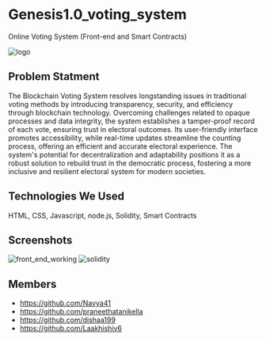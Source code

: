 # Genesis1.0_voting_system
 Online Voting System (Front-end and Smart Contracts)

 ![logo](https://github.com/Navya41/Genesis1.0_voting_system/assets/73978927/2c4afe5d-39f7-4d60-88ef-6100ee2945ed)


 ## Problem Statment 
 The Blockchain Voting System resolves longstanding issues in traditional voting methods by introducing transparency, security, and efficiency through blockchain technology. Overcoming challenges related to opaque processes and data integrity, the system establishes a tamper-proof record of each vote, ensuring trust in electoral outcomes. Its user-friendly interface promotes accessibility, while real-time updates streamline the counting process, offering an efficient and accurate electoral experience. The system's potential for decentralization and adaptability positions it as a robust solution to rebuild trust in the democratic process, fostering a more inclusive and resilient electoral system for modern societies.

 ## Technologies We Used
 HTML, CSS, Javascript, node.js, Solidity, Smart Contracts

 ## Screenshots
 ![front_end_working](https://github.com/Navya41/Genesis1.0_voting_system/assets/73978927/51758167-2826-4527-a3ba-ed8d00e34b46)
 ![solidity](https://github.com/Navya41/Genesis1.0_voting_system/assets/73978927/b8ca48d9-dbe2-46a0-b8d8-471e2802894a)

 ## Members
 * https://github.com/Navya41
 * https://github.com/praneethatanikella
 * https://github.com/dishaa199
 * https://github.com/Laakhishiv6

   
